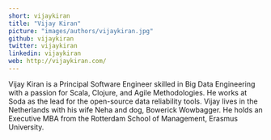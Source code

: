 ```yaml
---
short: vijaykiran
title: "Vijay Kiran"
picture: "images/authors/vijaykiran.jpg"
github: vijaykiran
twitter: vijaykiran
linkedin: vijaykiran
web: http://vijaykiran.com/
---
```


Vijay Kiran is a Principal Software Engineer skilled in Big Data Engineering with a passion for Scala, Clojure, and Agile Methodologies. He works at Soda as the lead for the open-source data reliability tools. Vijay lives in the Netherlands with his wife Neha and dog, Bowerick Wowbagger. He holds an Executive MBA from the Rotterdam School of Management, Erasmus University.